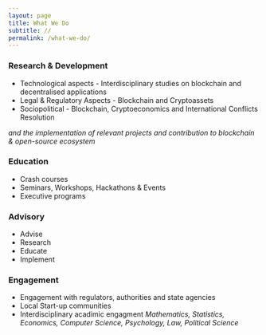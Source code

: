 ```yaml
---
layout: page
title: What We Do
subtitle: //
permalink: /what-we-do/
---
```



### Research & Development 
* Technological aspects - Interdisciplinary studies on blockchain and decentralised applications 
* Legal & Regulatory Aspects - Blockchain and Cryptoassets
* Sociopolitical - Blockchain, Cryptoeconomics and International Conflicts Resolution

*and the implementation of relevant projects and contribution to blockchain & open-source ecosystem*

### Education
* Crash courses
* Seminars, Workshops, Hackathons & Events
* Executive programs

### Advisory
* Advise
* Research
* Educate
* Implement 

### Engagement 
* Engagement with regulators, authorities and state agencies 
* Local Start-up communities
* Interdisciplinary acadimic engagment *Mathematics, Statistics, Economics, Computer Science, Psychology, Law, Political Science*
